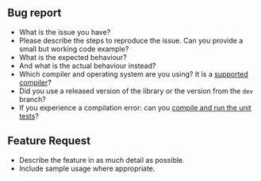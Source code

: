 ## Bug report
* What is the issue you have?
* Please describe the steps to reproduce the issue. Can you provide a small but working code example?
* What is the expected behaviour?
* And what is the actual behaviour instead?
* Which compiler and operating system are you using? It is a [supported compiler](https://github.com/terae/graph#supported-compilers)?
* Did you use a released version of the library or the version from the `dev` branch?
* If you experience a compilation error: can you [compile and run the unit tests](https://github.com/terae/graph#execute-unit-tests)?

## Feature Request
* Describe the feature in as much detail as possible.
* Include sample usage where appropriate.
